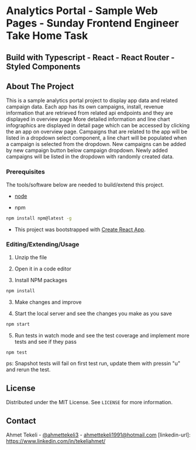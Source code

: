 # Analytics Portal - Sample Web Pages - Sunday Frontend Engineer Take Home Task

## Build with Typescript - React - React Router - Styled Components

## About The Project

This is a sample analytics portal project to display app data and related campaign data. Each app has its own campaigns, install, revenue information that are retrieved from related api endpoints and they are displayed in overview page More detailed information and line chart infographics are displayed in detail page which can be accessed by clicking the an app on overview page. Campaigns that are related to the app will be listed in a dropdown select component, a line chart will be populated when a campaign is selected from the dropdown. New campaigns can be added by new campaign button below campaign dropdown. Newly added campaigns will be listed in the dropdown with randomly created data.

### Prerequisites

The tools/software below are needed to build/extend this project.

- [node](https://nodejs.org/en/)

- npm

```sh
npm install npm@latest -g
```

- This project was bootstrapped with [Create React App](https://github.com/facebook/create-react-app).

### Editing/Extending/Usage

1. Unzip the file

2. Open it in a code editor

3. Install NPM packages

```sh
npm install
```

3. Make changes and improve

4. Start the local server and see the changes you make as you save

```sh
npm start
```

5. Run tests in watch mode and see the test coverage and implement more tests and see if they pass

```sh
npm test
```

ps: Snapshot tests will fail on first test run, update them with pressin "u" and rerun the test.

## License

Distributed under the MIT License. See `LICENSE` for more information.

## Contact

Ahmet Tekeli - [@ahmettekeli3](https://twitter.com/ahmettekeli3) - ahmettekeli1991@hotmail.com
[linkedin-url]: https://www.linkedin.com/in/tekeliahmet/
